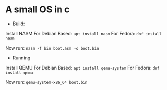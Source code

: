 # A small OS in c

- Build: 

Install NASM
For Debian Based:
`apt install nasm`
For Fedora:
`dnf install nasm`

Now run:
`nasm -f bin boot.asm -o boot.bin`

- Running

Install QEMU
For Debian Based:
`apt install qemu-system`
For Fedora:
`dnf install qemu`

Now run:
`qemu-system-x86_64 boot.bin`